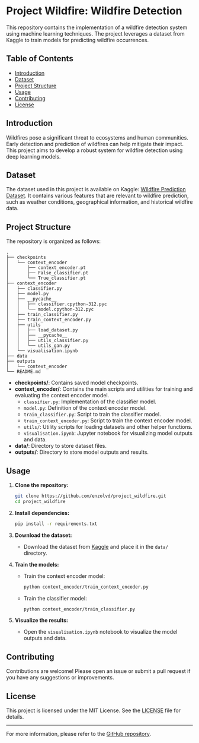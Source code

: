 # Project Wildfire: Wildfire Detection

This repository contains the implementation of a wildfire detection system using machine learning techniques. The project leverages a dataset from Kaggle to train models for predicting wildfire occurrences.

## Table of Contents

- [Introduction](#introduction)
- [Dataset](#dataset)
- [Project Structure](#project-structure)
- [Usage](#usage)
- [Contributing](#contributing)
- [License](#license)

## Introduction

Wildfires pose a significant threat to ecosystems and human communities. Early detection and prediction of wildfires can help mitigate their impact. This project aims to develop a robust system for wildfire detection using deep learning models.

## Dataset

The dataset used in this project is available on Kaggle: [Wildfire Prediction Dataset](https://www.kaggle.com/datasets/abdelghaniaaba/wildfire-prediction-dataset). It contains various features that are relevant to wildfire prediction, such as weather conditions, geographical information, and historical wildfire data.

## Project Structure

The repository is organized as follows:

```
.
├── checkpoints
│   └── context_encoder
│       ├── context_encoder.pt
│       ├── False_classifier.pt
│       └── True_classifier.pt
├── context_encoder
│   ├── classifier.py
│   ├── model.py
│   ├── __pycache__
│   │   ├── classifier.cpython-312.pyc
│   │   └── model.cpython-312.pyc
│   ├── train_classifier.py
│   ├── train_context_encoder.py
│   ├── utils
│   │   ├── load_dataset.py
│   │   ├── __pycache__
│   │   ├── utils_classifier.py
│   │   └── utils_gan.py
│   └── visualisation.ipynb
├── data
├── outputs
│   └── context_encoder
└── README.md
```

- **checkpoints/**: Contains saved model checkpoints.
- **context_encoder/**: Contains the main scripts and utilities for training and evaluating the context encoder model.
  - `classifier.py`: Implementation of the classifier model.
  - `model.py`: Definition of the context encoder model.
  - `train_classifier.py`: Script to train the classifier model.
  - `train_context_encoder.py`: Script to train the context encoder model.
  - `utils/`: Utility scripts for loading datasets and other helper functions.
  - `visualisation.ipynb`: Jupyter notebook for visualizing model outputs and data.
- **data/**: Directory to store dataset files.
- **outputs/**: Directory to store model outputs and results.

## Usage

1. **Clone the repository:**
   ```bash
   git clone https://github.com/enzolvd/project_wildfire.git
   cd project_wildfire
   ```

2. **Install dependencies:**
   ```bash
   pip install -r requirements.txt
   ```

3. **Download the dataset:**
   - Download the dataset from [Kaggle](https://www.kaggle.com/datasets/abdelghaniaaba/wildfire-prediction-dataset) and place it in the `data/` directory.

4. **Train the models:**
   - Train the context encoder model:
     ```bash
     python context_encoder/train_context_encoder.py
     ```
   - Train the classifier model:
     ```bash
     python context_encoder/train_classifier.py
     ```

5. **Visualize the results:**
   - Open the `visualisation.ipynb` notebook to visualize the model outputs and data.

## Contributing

Contributions are welcome! Please open an issue or submit a pull request if you have any suggestions or improvements.

## License

This project is licensed under the MIT License. See the [LICENSE](LICENSE) file for details.

---

For more information, please refer to the [GitHub repository](https://github.com/enzolvd/project_wildfire).
